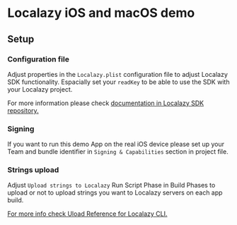 #  Localazy iOS and macOS demo

## Setup

### Configuration file

Adjust properties in the `Localazy.plist` configuration file to adjust Localazy SDK functionality. Espacially set your `readKey` to be able to use the SDK with your Localazy project.

For more information please check [documentation in Localazy SDK repository.](https://github.com/localazy/localazy-ios-library)

### Signing

If you want to run this demo App on the real iOS device please set up your Team and bundle identifier in `Signing & Capabilities` section in project file.

### Strings upload

Adjust `Upload strings to Localazy` Run Script Phase in Build Phases to upload or not to upload strings you want to Localazy servers on each app build.

[For more info check Uload Reference for Localazy CLI.](https://localazy.com/docs/cli/upload-reference)
